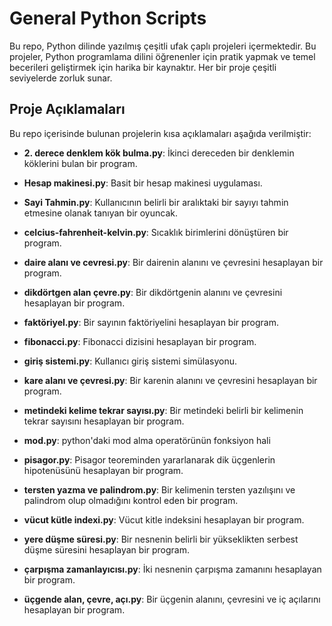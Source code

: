 # General Python Scripts

Bu repo, Python dilinde yazılmış çeşitli ufak çaplı projeleri içermektedir. Bu projeler, Python programlama dilini öğrenenler için pratik yapmak ve temel becerileri geliştirmek için harika bir kaynaktır. Her bir proje çeşitli seviyelerde zorluk sunar.

## Proje Açıklamaları

Bu repo içerisinde bulunan projelerin kısa açıklamaları aşağıda verilmiştir:

- **2. derece denklem kök bulma.py**: İkinci dereceden bir denklemin köklerini bulan bir program.

- **Hesap makinesi.py**: Basit bir hesap makinesi uygulaması.


- **Sayi Tahmin.py**: Kullanıcının belirli bir aralıktaki bir sayıyı tahmin etmesine olanak tanıyan bir oyuncak.

- **celcius-fahrenheit-kelvin.py**: Sıcaklık birimlerini dönüştüren bir program.

- **daire alanı ve cevresi.py**: Bir dairenin alanını ve çevresini hesaplayan bir program.

- **dikdörtgen alan çevre.py**: Bir dikdörtgenin alanını ve çevresini hesaplayan bir program.

- **faktöriyel.py**: Bir sayının faktöriyelini hesaplayan bir program.

- **fibonacci.py**: Fibonacci dizisini hesaplayan bir program.

- **giriş sistemi.py**: Kullanıcı giriş sistemi simülasyonu.

- **kare alanı ve çevresi.py**: Bir karenin alanını ve çevresini hesaplayan bir program.

- **metindeki kelime tekrar sayısı.py**: Bir metindeki belirli bir kelimenin tekrar sayısını hesaplayan bir program.

- **mod.py**: python'daki mod alma operatörünün fonksiyon hali 

- **pisagor.py**: Pisagor teoreminden yararlanarak dik üçgenlerin hipotenüsünü hesaplayan bir program.

- **tersten yazma ve palindrom.py**: Bir kelimenin tersten yazılışını ve palindrom olup olmadığını kontrol eden bir program.
- **vücut kütle indexi.py**: Vücut kitle indeksini hesaplayan bir program.

- **yere düşme süresi.py**: Bir nesnenin belirli bir yükseklikten serbest düşme süresini hesaplayan bir program.

- **çarpışma zamanlayıcısı.py**: İki nesnenin çarpışma zamanını hesaplayan bir program.

- **üçgende alan, çevre, açı.py**: Bir üçgenin alanını, çevresini ve iç açılarını hesaplayan bir program.


